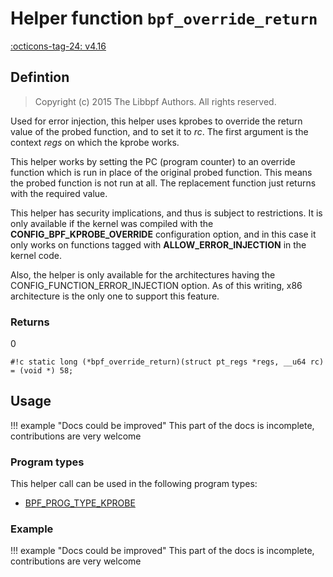 # Helper function `bpf_override_return`

<!-- [FEATURE_TAG](bpf_override_return) -->
[:octicons-tag-24: v4.16](https://github.com/torvalds/linux/commit/9802d86585db91655c7d1929a4f6bbe0952ea88e)
<!-- [/FEATURE_TAG] -->

## Defintion

> Copyright (c) 2015 The Libbpf Authors. All rights reserved.


<!-- [HELPER_FUNC_DEF] -->
Used for error injection, this helper uses kprobes to override the return value of the probed function, and to set it to _rc_. The first argument is the context _regs_ on which the kprobe works.

This helper works by setting the PC (program counter) to an override function which is run in place of the original probed function. This means the probed function is not run at all. The replacement function just returns with the required value.

This helper has security implications, and thus is subject to restrictions. It is only available if the kernel was compiled with the **CONFIG_BPF_KPROBE_OVERRIDE** configuration option, and in this case it only works on functions tagged with **ALLOW_ERROR_INJECTION** in the kernel code.

Also, the helper is only available for the architectures having the CONFIG_FUNCTION_ERROR_INJECTION option. As of this writing, x86 architecture is the only one to support this feature.

### Returns

0

`#!c static long (*bpf_override_return)(struct pt_regs *regs, __u64 rc) = (void *) 58;`
<!-- [/HELPER_FUNC_DEF] -->

## Usage

!!! example "Docs could be improved"
    This part of the docs is incomplete, contributions are very welcome

### Program types

This helper call can be used in the following program types:

<!-- DO NOT EDIT MANUALLY -->
<!-- [HELPER_FUNC_PROG_REF] -->
 * [BPF_PROG_TYPE_KPROBE](../program-type/BPF_PROG_TYPE_KPROBE.md)
<!-- [/HELPER_FUNC_PROG_REF] -->

### Example

!!! example "Docs could be improved"
    This part of the docs is incomplete, contributions are very welcome
